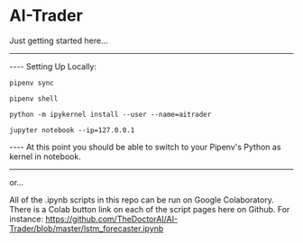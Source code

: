 # AI-Trader

Just getting started here...

------------------------------------------------------------------

---- Setting Up Locally:

`pipenv sync`

`pipenv shell`

`python -m ipykernel install --user --name=aitrader`

`jupyter notebook --ip=127.0.0.1`

---- At this point you should be able to switch to your Pipenv's Python as kernel in notebook.

------------------------------------------------------------------

or...

All of the .ipynb scripts in this repo can be run on Google Colaboratory. There is a Colab button link on each of the script pages here on Github. For instance: https://github.com/TheDoctorAI/AI-Trader/blob/master/lstm_forecaster.ipynb
